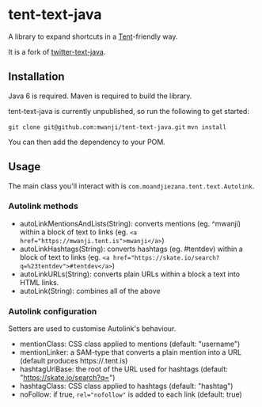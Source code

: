 # tent-text-java

A library to expand shortcuts in a [Tent](https://tent.io)-friendly way.

It is a fork of [twitter-text-java](https://github.com/twitter/twitter-text-java).

## Installation

Java 6 is required. Maven is required to build the library.

tent-text-java is currently unpublished, so run the following to get started:

`git clone git@github.com:mwanji/tent-text-java.git`
`mvn install`

You can then add the dependency to your POM.

## Usage

The main class you'll interact with is `com.moandjiezana.tent.text.Autolink`.

### Autolink methods

* autoLinkMentionsAndLists(String): converts mentions (eg. ^mwanji) within a block of text to links (eg. `<a href="https://mwanji.tent.is">mwanji</a>`)
* autoLinkHashtags(String): converts hashtags (eg. #tentdev) within a block of text to links (eg. `<a href="https://skate.io/search?q=%23tentdev">#tentdev</a>`)
* autoLinkURLs(String): converts plain URLs within a block a text into HTML links.
* autoLink(String): combines all of the above

### Autolink configuration

Setters are used to customise Autolink's behaviour.

* mentionClass: CSS class applied to mentions (default: "username")
* mentionLinker: a SAM-type that converts a plain mention into a URL (default produces https://<mention>.tent.is)
* hashtagUrlBase: the root of the URL used for hashtags (default: "https://skate.io/search?q=")
* hashtagClass: CSS class applied to hashtags (default: "hashtag")
* noFollow: if true, `rel="nofollow"` is added to each link (default: true)